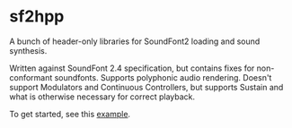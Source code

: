 # sf2hpp
A bunch of header-only libraries for SoundFont2 loading and sound synthesis.

Written against SoundFont 2.4 specification, but contains fixes for non-conformant soundfonts.
Supports polyphonic audio rendering.
Doesn't support Modulators and Continuous Controllers, but supports Sustain and what is otherwise necessary for correct playback.

To get started, see this [example](<https://github.com/AnonN10/sf2hpp/blob/master/example.cpp>).
